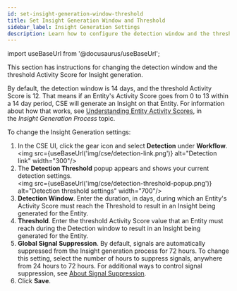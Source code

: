 ```yaml
---
id: set-insight-generation-window-threshold
title: Set Insight Generation Window and Threshold
sidebar_label: Insight Generation Settings
description: Learn how to configure the detection window and the threshold Activity Score for Insight generation.
---
```


import useBaseUrl from '@docusaurus/useBaseUrl';

This section has instructions for changing the detection window and the threshold Activity Score for Insight generation.

By default, the detection window is 14 days, and the threshold Activity Score is 12. That means if an Entity's Activity Score goes from 0 to 13 within a 14 day period, CSE will generate an Insight on that Entity. For information about how that works, see [Understanding Entity Activity Scores](/docs/cse/get-started-with-cloud-siem/insight-generation-process/), in the *Insight Generation Process* topic.

To change the Insight Generation settings:

1. In the CSE UI, click the gear icon and select **Detection** under **Workflow**. <br/><img src={useBaseUrl('img/cse/detection-link.png')} alt="Detection link" width="300"/>
2. The **Detection Threshold** popup appears and shows your current detection settings.<br/><img src={useBaseUrl('img/cse/detection-threshold-popup.png')} alt="Detection threshold settings" width="700"/><!-- We need a new screenshot -->
3. **Detection Window**. Enter the duration, in days, during which an Entity's Activity Score must reach the Threshold to result in an Insight being generated for the Entity. 
4. **Threshold**. Enter the threshold Activity Score value that an Entity must reach during the Detection window to result in an Insight being generated for the Entity. 
5. **Global Signal Suppression**. By default, signals are automatically suppressed from the Insight generation process for 72 hours. To change this setting, select the number of hours to suppress signals, anywhere from 24 hours to 72 hours. For additional ways to control signal suppression, see [About Signal Suppression](/docs/cse/records-signals-entities-insights/about-signal-suppression/).
5. Click **Save**. 
